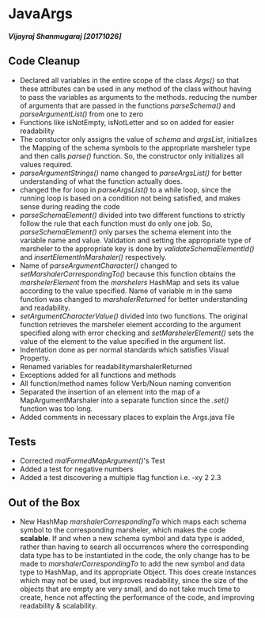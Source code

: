 # JavaArgs 

##### Vijayraj Shanmugaraj [20171026]

## Code Cleanup

- Declared all variables in the entire scope of the class *Args()* so that these attributes can be used in any method of the class without having to pass the variables as arguments to the methods. reducing the number of arguments that are passed in the functions *parseSchema()* and *parseArgumentList()* from one to zero
- Functions like isNotEmpty, isNotLetter and so on added for easier readability
- The constuctor only assigns the value of *schema* and *argsList*, initializes the Mapping of the schema symbols to the appropriate marsheler type and then calls *parse()* function. So, the constructor only initializes all values required. 
- *parseArgumentStrings()* name changed to *parseArgsList()* for better understanding of what the function actually does.
- changed the for loop in *parseArgsList()* to a while loop, since the running loop is based on a condition not being satisfied, and makes sense during reading the code
- *parseSchemaElement()* divided into two different functions to strictly follow the rule that each function must do only one job. So, *parseSchemaElement()* only parses the schema element into the variable name and value. Validation and setting the appropriate type of marsheler to the appropriate key is done by *validateSchemaElementId()* and *insertElementInMarshaler()* respectively.
- Name of *parseArgumentCharacter()* changed to *setMarshalerCorrespondingTo()* because this function obtains the *marshelerElement* from the *marshelers* HashMap and sets its value according to the value specified. Name of variable *m* in the same function was changed to *marshalerReturned* for better understanding and readability.
- *setArgumentCharacterValue()* divided into two functions. The original function retrieves the marsheler element according to the argument specified along with error checking and *setMarshelerElement()* sets the value of the element to the value specified in the argument list.
- Indentation done as per normal standards which satisfies Visual Property. 
- Renamed variables for readabilitymarshalerReturned
- Exceptions added for all functions and methods
- All function/method names follow Verb/Noun naming convention
- Separated the insertion of an element into the map of a MapArgumentMarshaler into a separate function since the *.set()* function was too long.
- Added comments in necessary places to explain the Args.java file

## Tests
- Corrected *malFormedMapArgument()*'s Test
- Added a test for negative numbers
- Added a test discovering a multiple flag function i.e. -xy 2 2.3


## Out of the Box 
- New HashMap *marshalerCorrespondingTo* which maps each schema symbol to the corresponding marsheler, which makes the code **scalable**. If and when a new schema symbol and data type is added, rather than having to search all occurrences where the corresponding data type has to be instantiated in the code, the only change has to be made to *marshalerCorrespondingTo* to add the new symbol and data type to HashMap, and its appropriate Object. This does create instances which may not be used, but improves readability, since the size of the objects that are empty are very small, and do not take much time to create, hence not affecting the performance of the code, and improving readability & scalability. 
